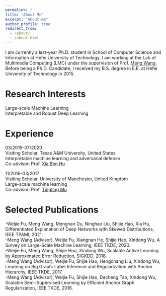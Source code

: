 ```yaml
---
permalink: /
title: "About Me"
excerpt: "About me"
author_profile: true
redirect_from: 
  - /about/
  - /about.html
---
```


I am currently a last-year Ph.D. student in School of Computer Science and Information at Hefei University of Technology. I am working at the Lab of Multimedia Computing (LMC)  under the supervision of Prof. [Meng Wang](https://sites.google.com/view/meng-wang/home). Before being a Ph.D. Candidate, I received my B.S. degree in E.E. at Hefei University of Technology in 2015. 

# Research Interests
Large-scale Machine Learning
<br>Interpretable and Robust Deep Learning


# Experience

03/2019-07/2020 
<br>Visiting Scholar, Texas A&M University, United States 
<br>Interpretable machine learning and adversarial defense
<br>Co-advisor: Prof. [Xia Ben Hu](https://people.engr.tamu.edu/xiahu/index.html)

11/2016-03/2017 
<br>Visiting Scholar, University of Manchester, United Kingdom
<br>Large-scale machine learning
<br>Co-advisor: Prof. [Tingting Mu](https://personalpages.manchester.ac.uk/staff/tingting.mu/Site/About_Me.html)

# Selected Publications
-Weijie Fu, Meng Wang, Mengnan Du, Ninghao Liu, Shijie Hao, Xia Hu, Differentiated Explanation of Deep Networks with Skewed Distributions, IEEE TPAMI, 2021.
<br>-Meng Wang (Advisor), Weijie Fu, Xiangnan He, Shijie Hao, Xindong Wu, A Survey on Large-Scale Machine Learning, IEEE TKDE, 2020.
<br>-Weijie Fu, Meng Wang, Shijie Hao, Xindong Wu, Scalable Active Learning by Approximated Error Reduction, SIGKDD, 2018.
<br>-Meng Wang (Advisor), Weijie Fu, Shijie Hao, Hengchang Liu, Xindong Wu, Learning on Big Graph: Label Inference and Regularization with Anchor Hierarchy, IEEE TKDE, 2017.
<br>-Meng Wang (Advisor), Weijie Fu, Shijie Hao, Dacheng Tao, Xindong Wu, Scalable Semi-Supervised Learning by Efficient Anchor Graph Regularization, IEEE TKDE, 2016.
